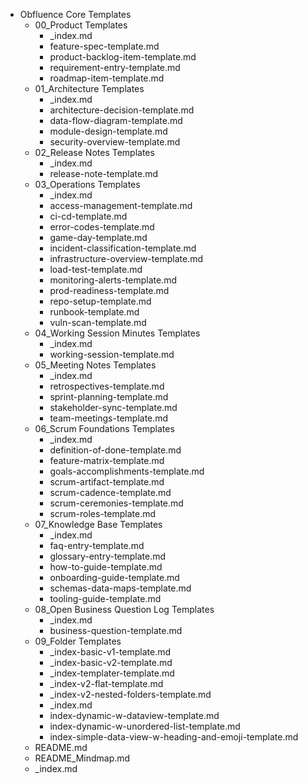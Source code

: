 - Obfluence Core Templates
  - 00_Product Templates
    - _index.md
    - feature-spec-template.md
    - product-backlog-item-template.md
    - requirement-entry-template.md
    - roadmap-item-template.md
  - 01_Architecture Templates
    - _index.md
    - architecture-decision-template.md
    - data-flow-diagram-template.md
    - module-design-template.md
    - security-overview-template.md
  - 02_Release Notes Templates
    - _index.md
    - release-note-template.md
  - 03_Operations Templates
    - _index.md
    - access-management-template.md
    - ci-cd-template.md
    - error-codes-template.md
    - game-day-template.md
    - incident-classification-template.md
    - infrastructure-overview-template.md
    - load-test-template.md
    - monitoring-alerts-template.md
    - prod-readiness-template.md
    - repo-setup-template.md
    - runbook-template.md
    - vuln-scan-template.md
  - 04_Working Session Minutes Templates
    - _index.md
    - working-session-template.md
  - 05_Meeting Notes Templates
    - _index.md
    - retrospectives-template.md
    - sprint-planning-template.md
    - stakeholder-sync-template.md
    - team-meetings-template.md
  - 06_Scrum Foundations Templates
    - _index.md
    - definition-of-done-template.md
    - feature-matrix-template.md
    - goals-accomplishments-template.md
    - scrum-artifact-template.md
    - scrum-cadence-template.md
    - scrum-ceremonies-template.md
    - scrum-roles-template.md
  - 07_Knowledge Base Templates
    - _index.md
    - faq-entry-template.md
    - glossary-entry-template.md
    - how-to-guide-template.md
    - onboarding-guide-template.md
    - schemas-data-maps-template.md
    - tooling-guide-template.md
  - 08_Open Business Question Log Templates
    - _index.md
    - business-question-template.md
  - 09_Folder Templates
    - _index-basic-v1-template.md
    - _index-basic-v2-template.md
    - _index-templater-template.md
    - _index-v2-flat-template.md
    - _index-v2-nested-folders-template.md
    - _index.md
    - index-dynamic-w-dataview-template.md
    - index-dynamic-w-unordered-list-template.md
    - index-simple-data-view-w-heading-and-emoji-template.md
  - README.md
  - README_Mindmap.md
  - _index.md